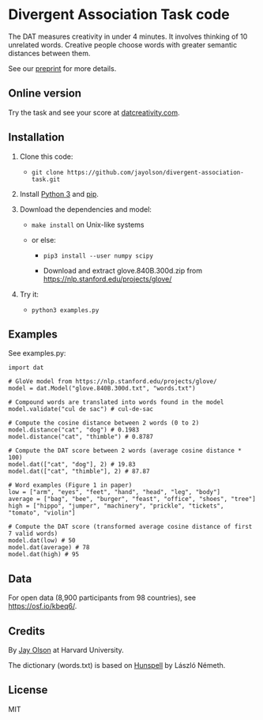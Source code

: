 # Divergent Association Task code

The DAT measures creativity in under 4 minutes. It involves thinking of 10
unrelated words. Creative people choose words with greater semantic distances
between them.

See our [preprint](https://psyarxiv.com/qvg8b/) for more details.

## Online version

Try the task and see your score at
[datcreativity.com](https://www.datcreativity.com).

## Installation

1. Clone this code:

    - `git clone https://github.com/jayolson/divergent-association-task.git`

2. Install [Python 3](https://www.python.org) and [pip](https://pypi.org/project/pip/).

3. Download the dependencies and model:

    - `make install` on Unix-like systems

    - or else:

        - `pip3 install --user numpy scipy`

        - Download and extract glove.840B.300d.zip from <https://nlp.stanford.edu/projects/glove/>

4. Try it:

    - `python3 examples.py`

## Examples

See examples.py:

    import dat

    # GloVe model from https://nlp.stanford.edu/projects/glove/
    model = dat.Model("glove.840B.300d.txt", "words.txt")

    # Compound words are translated into words found in the model
    model.validate("cul de sac") # cul-de-sac

    # Compute the cosine distance between 2 words (0 to 2)
    model.distance("cat", "dog") # 0.1983
    model.distance("cat", "thimble") # 0.8787

    # Compute the DAT score between 2 words (average cosine distance * 100)
    model.dat(["cat", "dog"], 2) # 19.83
    model.dat(["cat", "thimble"], 2) # 87.87

    # Word examples (Figure 1 in paper)
    low = ["arm", "eyes", "feet", "hand", "head", "leg", "body"]
    average = ["bag", "bee", "burger", "feast", "office", "shoes", "tree"]
    high = ["hippo", "jumper", "machinery", "prickle", "tickets", "tomato", "violin"]

    # Compute the DAT score (transformed average cosine distance of first 7 valid words)
    model.dat(low) # 50
    model.dat(average) # 78
    model.dat(high) # 95

## Data

For open data (8,900 participants from 98 countries), see
<https://osf.io/kbeq6/>.

## Credits

By [Jay Olson](https://www.jayolson.org) at Harvard University.

The dictionary (words.txt) is based on [Hunspell](https://hunspell.github.io)
by László Németh.

## License

MIT
